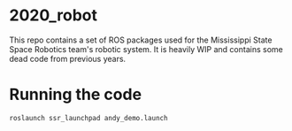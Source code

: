 # 2020_robot

This repo contains a set of ROS packages used for the Mississippi State Space Robotics team's robotic system. It is heavily WIP and contains some dead code from previous years.

# Running the code

```sh
roslaunch ssr_launchpad andy_demo.launch
```